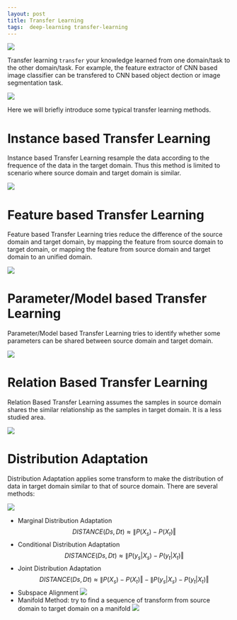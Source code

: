 ```yaml
---
layout: post
title: Transfer Learning
tags:  deep-learning transfer-learning
---
```


![](https://github.com/scutan90/DeepLearning-500-questions/raw/master/ch11_%E8%BF%81%E7%A7%BB%E5%AD%A6%E4%B9%A0/ch11_%E8%BF%81%E7%A7%BB%E5%AD%A6%E4%B9%A0/img/ch11/1542974131814.png)

Transfer learning `transfer` your knowledge learned from one domain/task to the other domain/task. For example, the feature extractor of CNN based image classifier can be transfered to CNN based object dection or image segmentation task.

![](https://github.com/scutan90/DeepLearning-500-questions/blob/master/ch11_%E8%BF%81%E7%A7%BB%E5%AD%A6%E4%B9%A0/ch11_%E8%BF%81%E7%A7%BB%E5%AD%A6%E4%B9%A0/img/ch11/1542973960796.png)

Here we will briefly introduce some typical transfer learning methods.

# Instance based Transfer Learning

Instance based Transfer Learning resample the data according to the frequence of the data in the target domain. Thus this method is limited to scenario where source domain and target domain is similar.

![](https://github.com/scutan90/DeepLearning-500-questions/raw/master/ch11_%E8%BF%81%E7%A7%BB%E5%AD%A6%E4%B9%A0/ch11_%E8%BF%81%E7%A7%BB%E5%AD%A6%E4%B9%A0/media/631e5aab4e0680c374793804817bfbb6.jpg)

# Feature based Transfer Learning

Feature based Transfer Learning tries reduce the difference of the source domain and target domain, by mapping the feature from source domain to target domain, or mapping the feature from source domain and target domain to an unified domain.

![](https://github.com/scutan90/DeepLearning-500-questions/raw/master/ch11_%E8%BF%81%E7%A7%BB%E5%AD%A6%E4%B9%A0/ch11_%E8%BF%81%E7%A7%BB%E5%AD%A6%E4%B9%A0/media/fa08900e89bfd53cc28345d21bc6aca0.jpg)

# Parameter/Model based Transfer Learning

Parameter/Model based Transfer Learning tries to identify whether some parameters can be shared between source domain and target domain.

![](https://github.com/scutan90/DeepLearning-500-questions/raw/master/ch11_%E8%BF%81%E7%A7%BB%E5%AD%A6%E4%B9%A0/ch11_%E8%BF%81%E7%A7%BB%E5%AD%A6%E4%B9%A0/media/602723a1d3ce0f3abe7c591a8e4bb6ec.jpg)

# Relation Based Transfer Learning

Relation Based Transfer Learning assumes the samples in source domain shares the similar relationship as the samples in target domain. It is a less studied area.

![](https://github.com/scutan90/DeepLearning-500-questions/raw/master/ch11_%E8%BF%81%E7%A7%BB%E5%AD%A6%E4%B9%A0/ch11_%E8%BF%81%E7%A7%BB%E5%AD%A6%E4%B9%A0/media/aa10d36f758430dd4ff72d2bf6a76a6c.jpg)

# Distribution Adaptation

Distribution Adaptation applies some transform to make the distribution of data in target domain similar to that of source domain. There are several methods:

![](https://github.com/scutan90/DeepLearning-500-questions/raw/master/ch11_%E8%BF%81%E7%A7%BB%E5%AD%A6%E4%B9%A0/ch11_%E8%BF%81%E7%A7%BB%E5%AD%A6%E4%B9%A0/media/1542812748062.png)

-  Marginal Distribution Adaptation
$$DISTANCE(Ds,Dt)\approx\lVert P(X_s)-P(X_t)\Vert$$
- Conditional Distribution Adaptation
$$DISTANCE(Ds,Dt)\approx\lVert P(y_s|X_s)-P(y_t|X_t)\Vert$$
- Joint Distribution Adaptation
$$DISTANCE(Ds,Dt)\approx\lVert P(X_s)-P(X_t)\Vert-\lVert P(y_s|X_s)-P(y_t|X_t)\Vert$$
- Subspace Alignment
![](https://github.com/scutan90/DeepLearning-500-questions/raw/master/ch11_%E8%BF%81%E7%A7%BB%E5%AD%A6%E4%B9%A0/ch11_%E8%BF%81%E7%A7%BB%E5%AD%A6%E4%B9%A0/media/1542823474720.png)
- Manifold Method: try to find a sequence of transform from source domain to target domain on a manifold
![](https://github.com/scutan90/DeepLearning-500-questions/raw/master/ch11_%E8%BF%81%E7%A7%BB%E5%AD%A6%E4%B9%A0/ch11_%E8%BF%81%E7%A7%BB%E5%AD%A6%E4%B9%A0/media/103de3658cbb97ad4c24bafe28f9d957.jpg)
